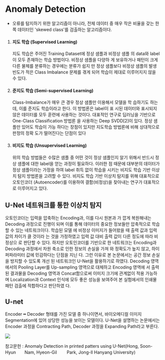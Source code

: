 

# Anomaly Detection

- 오류를 탐지하기 위한 알고리즘이 아니라, 전체 데이터 중 매우 작은 비율을 갖는 한쪽 데이터인 'skewed class'를 검출하는 알고리즘이다. 

1. #### 지도 학습 (Supervised Learning)

   지도 학습은 주어진 Training Dataset에 정상 샘플과 비정상 샘플 의 data와 label이 모두 존재하는 학습 방법이다. 비정상 샘플을 다양하 게 보유하거나 패턴이 크게 다른 물체를 분류하는 경우에는 분류가 쉽지 만 정상 샘플보다 비정상 샘플의 발생 빈도가 적은 Class Imbalance 문제를 겪게 되어 학습이 제대로 이루어지지 않을 수 있다.

2. #### 준지도 학습 (Semi-supervised Learning)

   Class-Imbalance가 매우 큰 경우 정상 샘플만 이용해서 모델을 학 습하기도 하는데, 이를 준지도 학습이라고 한다. 이 방법론은 label이 표 시된 데이터와 표시되지 않은 데이터를 모두 훈련에 사용하는 것이다. 대표적인 연구로 딥러닝을 기반으로 One-Class Classification 방법론 을 사용하는 Deep SVDD[2]이 있다. 정상 샘플만 있어도 학습이 가능 하다는 장점이 있지만 지도학습 방법론에 비해 상대적으로 판정의 정확 도가 떨어진다는 단점이 있다

3. #### 비지도 학습 (Unsupervised Learning)

   위의 학습 방법들은 수많은 샘플 중 어떤 것이 정상 샘플인지 알기 위해서 반드시 정상 샘플에 대한 label을 얻는 과정이 필요하다. 이러한 점 때문에 대부분의 데이터가 정상 샘플이라는 가정을 하여 label 취득 없이 학습을 시키는 비지도 학습 기반 이상치 탐지 방법론을 고려할 수 있다. 비지도 학습 기반 이상치 탐지를 위해 대표적으로 오토인코더 (Autoencoder)를 이용하여 결함(비정상)을 찾아내는 연구가 대표적으로 이루어지고 있다.

## U-Net 네트워크를 통한 이상치 탐지 

오토인코더는 입력을 압축하는 Encoding과, 이를 다시 원본과 가 깝게 복원해내는 Decoding 과정으로 진행이 되며 이를 통해 데이터의 중요한 정보들만 압축적으로 학습할 수 있는 네트워크이다. 학습된 모델 에 비정상 이미지가 들어왔을 때 출력 값과 입력 값의 차이가 클 것이라 는 것을 가정하였고 입력 값 대비 출력 값이 다른 정도에 따라 비정상으 로 판단할 수 있다. 하지만 오토인코더를 기반으로 한 네트워크는 Encoding과 Decoding 과정에서 차원 축소로 인한 정보의 손실을 가져 와 정확도가 높지 않고, 하이퍼파라미터 값에 민감하다는 단점을 지닌 다. 그런 이유로 본 논문에서는 공간 정보 손실을 방지할 수 있도록 개선 된 네트워크인 U-Net을 활용하기로 하였다. Decoding 영역에서의 Pooling Layer를 Up-sampling 영역으로 대체하고 Encoding 영역에 서 출력된 결과물을 Decoding 영역과 Concat함으로써 이미지 크기에 관계없이 적용 가능하며 Localization과 Context 인식에 모두 좋은 성능을 보여주어 본 실험에서의 인쇄물 패턴 검출에 적합하다고 판단하였 다. 

## U-net

Encoder ━ Decoder 형태를 가진 모델 중 하나이면서, 바이오메디컬 이미지 Segmentation에 있어 상당한 성능을 보이는 모델이다. U-Net을 설명하는 논문에서는 Encoder 과정을 Contracting Path, Decoder 과정을 Expanding Path라고 부른다. 

<img src="https://mblogthumb-phinf.pstatic.net/MjAyMDA2MDhfMjk2/MDAxNTkxNTk5NDM1OTE2.EIVQDNmNatqHtY9Esfhgdlc992-bNX5KrKaE1msGGAMg.UUW1ZbibI_9hA5vxnPqjGvEIj_6Dp_CtMuyUNBwI3UUg.PNG.9709193/unet.png?type=w800">













참고문헌 : Anomaly Detection in printed patters using U-Net(Hong, Soon-Hyun　　Nam, Hyeon-Gil 　　Park, Jong-Il Hanyang University)
